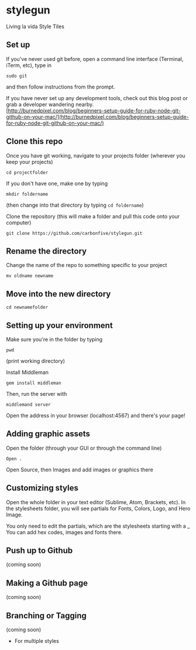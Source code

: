 # stylegun
Living la vida Style Tiles

## Set up

If you've never used git before, open a command line interface (Terminal, iTerm, etc), type in

``sudo git``

and then follow instructions from the prompt.

If you have never set up any development tools, check out this blog post or grab a developer wandering nearby. [http://burnedpixel.com/blog/beginners-setup-guide-for-ruby-node-git-github-on-your-mac/](http://burnedpixel.com/blog/beginners-setup-guide-for-ruby-node-git-github-on-your-mac/)

## Clone this repo

Once you have git working, navigate to your projects folder (wherever you keep your projects)

``cd projectfolder``

If you don't have one, make one by typing

``mkdir foldername``

(then change into that directory by typing ``cd foldername``)

Clone the repository (this will make a folder and pull this code onto your computer)

``git clone https://github.com/carbonfive/stylegun.git``

## Rename the directory

Change the name of the repo to something specific to your project

``mv oldname newname``

## Move into the new directory 

``cd newnamefolder``

## Setting up your environment

Make sure you're in the folder by typing

``pwd``

(print working directory)

Install Middleman

``gem install middleman``

Then, run the server with

``middlemand server``

Open the address in your browser (localhost:4567) and there's your page!

## Adding graphic assets

Open the folder (through your GUI or through the command line)

`` Open . ``

Open Source, then Images and add images or graphics there


## Customizing styles

Open the whole folder in your text editor (Sublime, Atom, Brackets, etc). In the stylesheets folder, you will see partials for Fonts, Colors, Logo, and Hero Image.

You only need to edit the partials, which are the stylesheets starting with a _
You can add hex codes, images and fonts there.

## Push up to Github

(coming soon)

## Making a Github page

(coming soon)

## Branching or Tagging
(coming soon)

* For multiple styles
